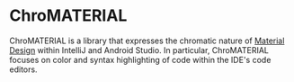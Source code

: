 # ChroMATERIAL
ChroMATERIAL is a library that expresses the chromatic nature of [Material Design][1] within IntelliJ and Android Studio. In particular, ChroMATERIAL focuses on color and syntax highlighting of code within the IDE's code editors.

[1]:http://www.google.co.kr/design/spec/material-design/introduction.html#
